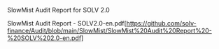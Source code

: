 SlowMist Audit Report for SOLV 2.0

SlowMist Audit Report - SOLV2.0-en.pdf[https://github.com/solv-finance/Audit/blob/main/SlowMist/SlowMist%20Audit%20Report%20-%20SOLV%202.0-en.pdf]
